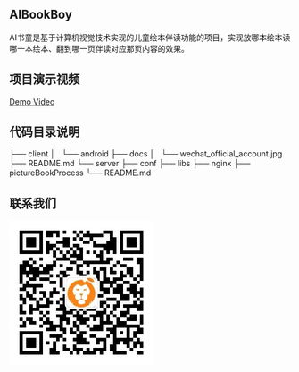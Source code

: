 ## AIBookBoy
AI书童是基于计算机视觉技术实现的儿童绘本伴读功能的项目，实现放哪本绘本读哪一本绘本、翻到哪一页伴读对应那页内容的效果。


## 项目演示视频
[Demo Video](https://www.bilibili.com/video/BV1ZF411q76e/) 

## 代码目录说明

├── client
│   └── android
├── docs
│   └── wechat_official_account.jpg
├── README.md
└── server
    ├── conf
    ├── libs
    ├── nginx
    ├── pictureBookProcess
    └── README.md


## 联系我们
![AIBookBoy](docs/wechat_official_account.jpg)